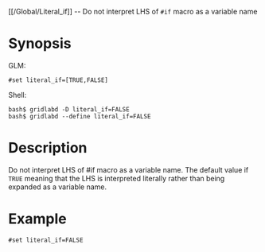 [[/Global/Literal_if]] -- Do not interpret LHS of `#if` macro as a variable name

# Synopsis

GLM:

~~~
#set literal_if=[TRUE,FALSE]
~~~

Shell:

~~~
bash$ gridlabd -D literal_if=FALSE
bash$ gridlabd --define literal_if=FALSE
~~~

# Description

Do not interpret LHS of #if macro as a variable name. The default value if `TRUE` meaning that the LHS is interpreted literally rather than being expanded as a variable name.

# Example

~~~
#set literal_if=FALSE
~~~
